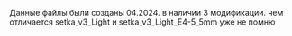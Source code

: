 Данные файлы были созданы 04.2024.
в наличии 3 модификации.
чем отличается setka_v3_Light и setka_v3_Light_E4-5_5mm уже не помню

